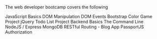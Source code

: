 The web developer bootcamp covers the following

JavaScript Basics
DOM Manipulation
DOM Events
Bootstrap
Color Game Project
jQuery
Todo List Project
Backend Basics
The Command Line
NodeJS / Express
MongoDB
RESTful Routing - Blog App
PassportJS
Authorization